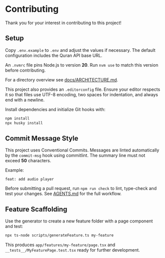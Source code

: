 # Contributing

Thank you for your interest in contributing to this project!

## Setup

Copy `.env.example` to `.env` and adjust the values if necessary. The default configuration includes the Quran API base URL.

An `.nvmrc` file pins Node.js to version **20**. Run `nvm use` to match this version before contributing.

For a directory overview see [docs/ARCHITECTURE.md](docs/ARCHITECTURE.md).

This project also provides an `.editorconfig` file. Ensure your editor respects
it so that files use UTF-8 encoding, two spaces for indentation, and always end
with a newline.

Install dependencies and initialize Git hooks with:

```bash
npm install
npx husky install
```

## Commit Message Style

This project uses Conventional Commits. Messages are linted automatically by the `commit-msg` hook using commitlint.
The summary line must not exceed **50** characters.

Example:

```text
feat: add audio player
```

Before submitting a pull request, run `npm run check` to lint, type-check and
test your changes. See [AGENTS.md](AGENTS.md) for the full workflow.

## Feature Scaffolding

Use the generator to create a new feature folder with a page component and test:

```bash
npx ts-node scripts/generateFeature.ts my-feature
```

This produces `app/features/my-feature/page.tsx` and
`__tests__/MyFeaturePage.test.tsx` ready for further development.
